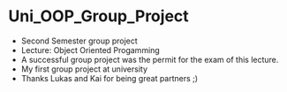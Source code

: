 # Uni_OOP_Group_Project
- Second Semester group project
- Lecture: Object Oriented Progamming
- A successful group project was the permit for the exam of this lecture.
- My first group project at university
- Thanks Lukas and Kai for being great partners ;)
